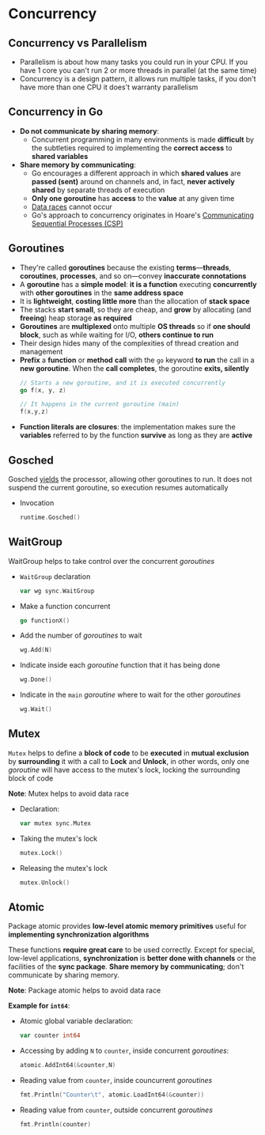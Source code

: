 # Concurrency
## Concurrency vs Parallelism
* Parallelism is about how many tasks you could run in your CPU. If you have 1 core you can't run 2 or more threads in parallel (at the same time)
* Concurrency is a design pattern, it allows run multiple tasks, if you don't have more than one CPU it does't warranty parallelism 
## Concurrency in Go
* **Do not communicate by sharing memory**: 
  * Concurrent programming in many environments is made **difficult** by the subtleties required to implementing the **correct access** to **shared variables**
* **Share memory by communicating**: 
  * Go encourages a different approach in which **shared values** are **passed (sent)** around on channels and, in fact, **never actively shared** by separate threads of execution
  * **Only one goroutine** has **access** to the **value** at any given time
  * [Data races](https://en.wikipedia.org/wiki/Race_condition#Data_race) cannot occur 
  * Go's approach to concurrency originates in Hoare's [Communicating Sequential Processes (CSP)](https://en.wikipedia.org/wiki/Communicating_sequential_processes)
## Goroutines
* They're called **goroutines** because the existing **terms**—**threads**, **coroutines**, **processes**, and so on—convey **inaccurate connotations**
* A **goroutine** has a **simple model**: **it is a function** executing **concurrently** with **other goroutines** in the **same address space** 
* It is **lightweight**, **costing little more** than the allocation of **stack space**
* The stacks **start small**, so they are cheap, and **grow** by allocating (and **freeing**) heap storage **as required**
* **Goroutines** are **multiplexed** onto multiple **OS threads** so if **one should block**, such as while waiting for I/O, **others continue to run**
* Their design hides many of the complexities of thread creation and management
* **Prefix** a **function** or **method** **call** with the `go` keyword **to run** the call in a **new goroutine**. When the **call completes**, the goroutine **exits, silently**
  ```go
  // Starts a new goroutine, and it is executed concurrently
  go f(x, y, z)

  // It happens in the current goroutine (main) 
  f(x,y,z)
  ```
* **Function literals are closures**: the implementation makes sure the **variables** referred to by the function **survive** as long as they are **active**
## Gosched
Gosched [yields](https://en.wikipedia.org/wiki/Yield_(multithreading)) the processor, allowing other goroutines to run. It does not suspend the current goroutine, so execution resumes automatically
* Invocation
  ```go
  runtime.Gosched()
  ```
## WaitGroup
WaitGroup helps to take control over the concurrent *goroutines*
* `WaitGroup` declaration
  ```go
  var wg sync.WaitGroup
  ```
* Make a function concurrent
  ```go
  go functionX()
  ```
* Add the number of *goroutines* to wait
  ```go
  wg.Add(N)
  ```
* Indicate inside each *goroutine* function that it has being done
  ```go
  wg.Done()
  ``` 
* Indicate in the `main` *goroutine* where to wait for the other *goroutines*
  ```go
  wg.Wait()
  ```
## Mutex
`Mutex` helps to define a **block of code** to be **executed** in **mutual exclusion** by **surrounding** it with a call to **Lock** and **Unlock**, in other words, only one *goroutine* will have access to the mutex's lock, locking the surrounding block of code

**Note**: Mutex helps to avoid data race

* Declaration:
  ```go
  var mutex sync.Mutex
  ```
* Taking the mutex's lock
  ```go
  mutex.Lock()
  ```
* Releasing the mutex's lock
  ```go
  mutex.Unlock()
  ```
## Atomic
Package atomic provides **low-level atomic memory primitives** useful for **implementing synchronization algorithms**

These functions **require great care** to be used correctly. Except for special, low-level applications, **synchronization** is **better done with channels** or the facilities of the **sync package**. **Share memory by communicating**; don't communicate by sharing memory.

**Note**: Package atomic helps to avoid data race

**Example for `int64`**:
* Atomic global variable declaration:
  ```go
  var counter int64
  ```
* Accessing by adding `N` to `counter`, inside concurrent *goroutines*:
  ```go
  atomic.AddInt64(&counter,N)
  ```
* Reading value from `counter`, inside councurrent *goroutines*
  ```go
  fmt.Println("Counter\t", atomic.LoadInt64(&counter))
  ```
* Reading value from `counter`, outside concurrent *goroutines*
  ```go
  fmt.Println(counter)
  ```